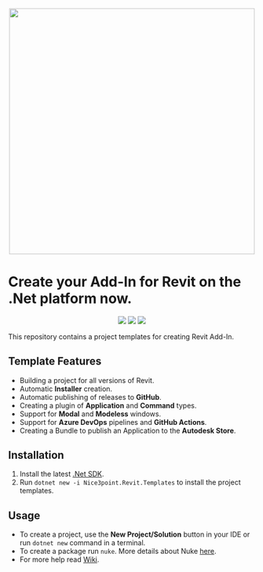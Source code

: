 <h3 align="center"><img src="https://i.imgur.com/v34P0ro.png" width="500px"></h3>

# Create your Add-In for Revit on the .Net platform now.

<p align="center">
  <a href="https://www.nuget.org/packages/Nice3point.Revit.Templates"><img src="https://img.shields.io/nuget/v/Nice3point.Revit.Templates?style=for-the-badge"></a>
  <a href="https://www.nuget.org/packages/Nice3point.Revit.Templates"><img src="https://img.shields.io/nuget/dt/Nice3point.Revit.Templates?style=for-the-badge"></a>
  <a href="https://github.com/Nice3point/RevitTemplate/commits/main"><img src="https://img.shields.io/github/last-commit/Nice3point/RevitTemplate?style=for-the-badge"></a>
</p>
This repository contains a project templates for creating Revit Add-In.

## Template Features

- Building a project for all versions of Revit.
- Automatic **Installer** creation.
- Automatic publishing of releases to **GitHub**.
- Creating a plugin of **Application** and **Command** types.
- Support for **Modal** and **Modeless** windows.
- Support for **Azure DevOps** pipelines and **GitHub Actions**.
- Creating a Bundle to publish an Application to the **Autodesk Store**.

## Installation

1. Install the latest [.Net SDK](https://dotnet.microsoft.com/download).
1. Run `dotnet new -i Nice3point.Revit.Templates` to install the project templates.

## Usage

- To create a project, use the **New Project/Solution** button in your IDE or run `dotnet new` command in a terminal.
- To create a package run `nuke`. More details about Nuke [here](https://github.com/nuke-build/nuke).
- For more help read [Wiki](https://github.com/Nice3point/RevitTemplates/wiki).